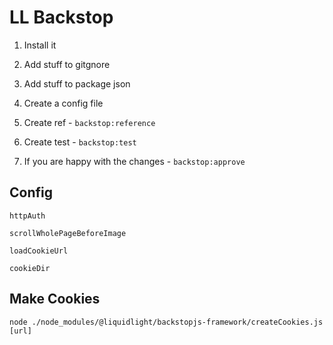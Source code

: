 # LL Backstop

1. Install it
2. Add stuff to gitgnore
3. Add stuff to package json
4. Create a config file


1. Create ref - `backstop:reference`
1. Create test - `backstop:test`
1. If you are happy with the changes - `backstop:approve`

## Config

`httpAuth`

`scrollWholePageBeforeImage`

`loadCookieUrl`

`cookieDir`


## Make Cookies

```
node ./node_modules/@liquidlight/backstopjs-framework/createCookies.js [url]
```
